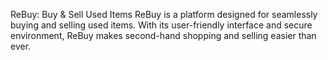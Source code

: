 ReBuy: Buy & Sell Used Items
ReBuy is a platform designed for seamlessly buying and selling used items. With its user-friendly interface and secure environment, ReBuy makes second-hand shopping and selling easier than ever.
